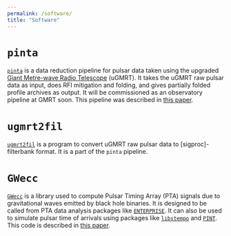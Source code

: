 ```yaml
---
permalink: /software/
title: "Software"
---
```


# `pinta`
[`pinta`](https://github.com/abhisrkckl/pinta) is a data reduction pipeline for pulsar data taken using the upgraded [Giant Metre-wave Radio Telescope](https://gmrt.ncra.tifr.res.in/) (uGMRT).
It takes the uGMRT raw pulsar data as input, does RFI mitigation and folding, and gives partially folded profile archives as output.
It will be commissioned as an observatory pipeline at GMRT soon. 
This pipeline was described in [this paper](/publication/2021-04-14-pinta-paper).

# `ugmrt2fil`
[`ugmrt2fil`](https://github.com/abhisrkckl/ugmrt2fil) is a program to convert uGMRT raw pulsar data to [sigproc]-filterbank format.
It is a part of the `pinta` pipeline.

# `GWecc`
[`GWecc`](https://github.com/abhisrkckl/gwecc) is a library used to compute Pulsar Timing Array (PTA) signals due to gravitational waves emitted by black hole binaries. It is designed to be called from PTA data analysis packages like [`ENTERPRISE`](https://github.com/nanograv/enterprise). It can also be used to simulate pulsar time of arrivals using packages like [`libstempo`](https://github.com/vallis/libstempo) and [`PINT`](https://github.com/nanograv/PINT). 
This code is described in [this paper](/publication/2020-02-27-gwecc-paper).
